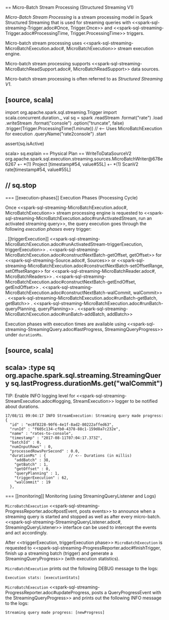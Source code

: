 == Micro-Batch Stream Processing (Structured Streaming V1)

*Micro-Batch Stream Processing* is a stream processing model in Spark Structured Streaming that is used for streaming queries with <<spark-sql-streaming-Trigger.adoc#Once, Trigger.Once>> and <<spark-sql-streaming-Trigger.adoc#ProcessingTime, Trigger.ProcessingTime>> triggers.

Micro-batch stream processing uses <<spark-sql-streaming-MicroBatchExecution.adoc#, MicroBatchExecution>> stream execution engine.

Micro-batch stream processing supports <<spark-sql-streaming-MicroBatchReadSupport.adoc#, MicroBatchReadSupport>> data sources.

Micro-batch stream processing is often referred to as *Structured Streaming V1*.

[source, scala]
----
import org.apache.spark.sql.streaming.Trigger
import scala.concurrent.duration._
val sq = spark
  .readStream
  .format("rate")
  .load
  .writeStream
  .format("console")
  .option("truncate", false)
  .trigger(Trigger.ProcessingTime(1.minute)) // <-- Uses MicroBatchExecution for execution
  .queryName("rate2console")
  .start

assert(sq.isActive)

scala> sq.explain
== Physical Plan ==
WriteToDataSourceV2 org.apache.spark.sql.execution.streaming.sources.MicroBatchWriter@678e6267
+- *(1) Project [timestamp#54, value#55L]
   +- *(1) ScanV2 rate[timestamp#54, value#55L]

// sq.stop
----

=== [[execution-phases]] Execution Phases (Processing Cycle)

Once <<spark-sql-streaming-MicroBatchExecution.adoc#, MicroBatchExecution>> stream processing engine is requested to <<spark-sql-streaming-MicroBatchExecution.adoc#runActivatedStream, run an activated streaming query>>, the query execution goes through the following *execution phases* every trigger:

. [[triggerExecution]] <<spark-sql-streaming-MicroBatchExecution.adoc#runActivatedStream-triggerExecution, triggerExecution>>
. <<spark-sql-streaming-MicroBatchExecution.adoc#constructNextBatch-getOffset, getOffset>> for <<spark-sql-streaming-Source.adoc#, Sources>> or <<spark-sql-streaming-MicroBatchExecution.adoc#constructNextBatch-setOffsetRange, setOffsetRange>> for <<spark-sql-streaming-MicroBatchReader.adoc#, MicroBatchReaders>>
. <<spark-sql-streaming-MicroBatchExecution.adoc#constructNextBatch-getEndOffset, getEndOffset>>
. <<spark-sql-streaming-MicroBatchExecution.adoc#constructNextBatch-walCommit, walCommit>>
. <<spark-sql-streaming-MicroBatchExecution.adoc#runBatch-getBatch, getBatch>>
. <<spark-sql-streaming-MicroBatchExecution.adoc#runBatch-queryPlanning, queryPlanning>>
. <<spark-sql-streaming-MicroBatchExecution.adoc#runBatch-addBatch, addBatch>>

Execution phases with execution times are available using <<spark-sql-streaming-StreamingQuery.adoc#lastProgress, StreamingQueryProgress>> under `durationMs`.

[source, scala]
----
scala> :type sq
org.apache.spark.sql.streaming.StreamingQuery
sq.lastProgress.durationMs.get("walCommit")
----

TIP: Enable INFO logging level for <<spark-sql-streaming-StreamExecution.adoc#logging, StreamExecution>> logger to be notified about durations.

```
17/08/11 09:04:17 INFO StreamExecution: Streaming query made progress: {
  "id" : "ec8f8228-90f6-4e1f-8ad2-80222affed63",
  "runId" : "f605c134-cfb0-4378-88c1-159d8a7c232e",
  "name" : "rates-to-console",
  "timestamp" : "2017-08-11T07:04:17.373Z",
  "batchId" : 0,
  "numInputRows" : 0,
  "processedRowsPerSecond" : 0.0,
  "durationMs" : {          // <-- Durations (in millis)
    "addBatch" : 38,
    "getBatch" : 1,
    "getOffset" : 0,
    "queryPlanning" : 1,
    "triggerExecution" : 62,
    "walCommit" : 19
  },
```

=== [[monitoring]] Monitoring (using StreamingQueryListener and Logs)

`MicroBatchExecution` <<spark-sql-streaming-ProgressReporter.adoc#postEvent, posts events>> to announce when a streaming query is started and stopped as well as after every micro-batch. <<spark-sql-streaming-StreamingQueryListener.adoc#, StreamingQueryListener>> interface can be used to intercept the events and act accordingly.

After <<triggerExecution, triggerExecution phase>> `MicroBatchExecution` is requested to <<spark-sql-streaming-ProgressReporter.adoc#finishTrigger, finish up a streaming batch (trigger) and generate a StreamingQueryProgress>> (with execution statistics).

`MicroBatchExecution` prints out the following DEBUG message to the logs:

```
Execution stats: [executionStats]
```

`MicroBatchExecution` <<spark-sql-streaming-ProgressReporter.adoc#updateProgress, posts a QueryProgressEvent with the StreamingQueryProgress>> and prints out the following INFO message to the logs:

```
Streaming query made progress: [newProgress]
```
